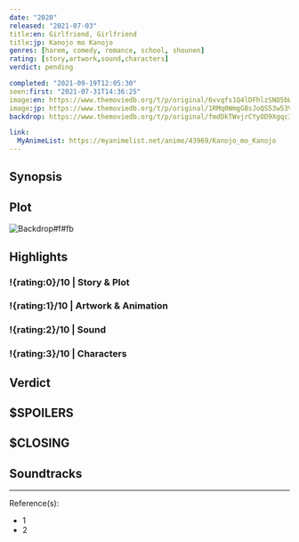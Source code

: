 ```yaml
---
date: "2020"
released: "2021-07-03"
title:en: Girlfriend, Girlfriend
title:jp: Kanojo mo Kanojo
genres: [harem, comedy, romance, school, shounen]
rating: [story,artwork,sound,characters]
verdict: pending

completed: "2021-09-19T12:05:30"
seen:first: "2021-07-31T14:36:25"
image:en: https://www.themoviedb.org/t/p/original/6vvqfs1Q4lDFhlzSNO5bWY4I4S.jpg
image:jp: https://www.themoviedb.org/t/p/original/1RMq0WmgGBsJoQS53w53VjJaYP7.jpg
backdrop: https://www.themoviedb.org/t/p/original/fmdDkTWvjrCYyOD9Xgqc3AbQcZr.jpg

link:
  MyAnimeList: https://myanimelist.net/anime/43969/Kanojo_mo_Kanojo
---
```



## Synopsis

## Plot

![Backdrop#f#fb](link "Source: TMDB")

## Highlights

### !{rating:0}/10 | Story & Plot

### !{rating:1}/10 | Artwork & Animation

### !{rating:2}/10 | Sound

### !{rating:3}/10 | Characters

## Verdict

## $SPOILERS

## $CLOSING

## Soundtracks

***
Reference(s):

- 1
- 2
